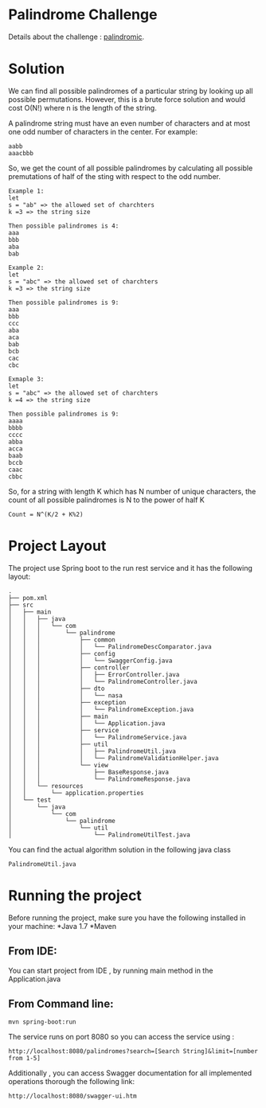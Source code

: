 Palindrome Challenge
====================
Details about the challenge : [palindromic](https://github.com/ZillionGroup/coding-challenges/blob/master/palindrome/README.md).


Solution 
========
We can find all possible palindromes of a particular string by looking up all possible permutations. However, this is a brute force solution and would cost O(N!) where n is the length of the string. 

A palindrome string must have an even number of characters and at most one odd number of characters in the center. For example: 
```
aabb
aaacbbb
```

So, we get the count  of all possible palindromes by calculating all possible premutations of half of the sting with respect to the odd number.
```
Example 1: 
let 
s = "ab" => the allowed set of charchters 
k =3 => the string size

Then possible palindromes is 4:
aaa
bbb
aba
bab

Example 2: 
let 
s = "abc" => the allowed set of charchters 
k =3 => the string size

Then possible palindromes is 9: 
aaa
bbb
ccc
aba
aca
bab
bcb
cac
cbc

Exmaple 3: 
let 
s = "abc" => the allowed set of charchters 
k =4 => the string size

Then possible palindromes is 9:
aaaa
bbbb
cccc
abba
acca
baab
bccb
caac
cbbc

```


So, for a string with length K which has N number of unique characters, the count  of all possible palindromes is  N to the power of half K 

```
Count = N^(K/2 + K%2)

```


Project Layout
=============
The project use Spring boot to the run rest service and it has the following layout: 
```
.
├── pom.xml
├── src
│   ├── main
│   │   ├── java
│   │   │   └── com
│   │   │       └── palindrome
│   │   │           ├── common
│   │   │           │   └── PalindromeDescComparator.java
│   │   │           ├── config
│   │   │           │   └── SwaggerConfig.java
│   │   │           ├── controller
│   │   │           │   ├── ErrorController.java
│   │   │           │   └── PalindromeController.java
│   │   │           ├── dto
│   │   │           │   └── nasa
│   │   │           ├── exception
│   │   │           │   └── PalindromeException.java
│   │   │           ├── main
│   │   │           │   └── Application.java
│   │   │           ├── service
│   │   │           │   └── PalindromeService.java
│   │   │           ├── util
│   │   │           │   ├── PalindromeUtil.java
│   │   │           │   └── PalindromeValidationHelper.java
│   │   │           └── view
│   │   │               ├── BaseResponse.java
│   │   │               └── PalindromeResponse.java
│   │   └── resources
│   │       └── application.properties
│   └── test
│       └── java
│           └── com
│               └── palindrome
│                   └── util
│                       └── PalindromeUtilTest.java
```


You can find the actual algorithm solution in the following java class 
```
PalindromeUtil.java
```

Running the project
======================
Before running the project, make sure you have the following installed in your machine: 
*Java 1.7
*Maven

From IDE:
--------
You can start project  from  IDE , by running main method in the Application.java 

From Command line:
-----------------
```
mvn spring-boot:run
```


The service runs on port 8080 so you can access the service using :  

```
http://localhost:8080/palindromes?search=[Search String]&limit=[number from 1-5]
```


Additionally , you can access Swagger documentation for all implemented operations thorough the following link:
 
```
http://localhost:8080/swagger-ui.htm

````


